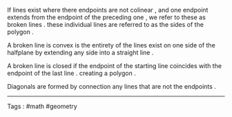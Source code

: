 If lines exist where there endpoints are not colinear , and one endpoint extends from the endpoint of the preceding one , we refer to these as broken lines . these individual lines are referred to as the sides of the polygon . 

A broken line is convex is the entirety of the lines exist on one side of the halfplane by extending any side into a straight line . 

A broken line is closed if the endpoint of the starting line coincides with the endpoint of the last line . creating a polygon . 

Diagonals are formed by connection any lines that are not the endpoints . 
____
Tags : #math #geometry